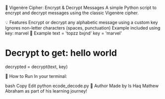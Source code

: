 🔐 Vigenère Cipher: Encrypt & Decrypt Messages
A simple Python script to encrypt and decrypt messages using the classic Vigenère cipher.

💡 Features
Encrypt or decrypt any alphabetic message using a custom key
Ignores non-letter characters (spaces, punctuation)
Example included using key: marvel
📌 Example
text = 'topzz bxjnd'
key = 'marvel'

# Decrypt to get: hello world
decrypted = decrypt(text, key)

🚀 How to Run
In your terminal:

bash
Copy
Edit
python ecode_decode.py
🧠 Author
Made by Is Haq Mathew Abraham as part of his learning journey!